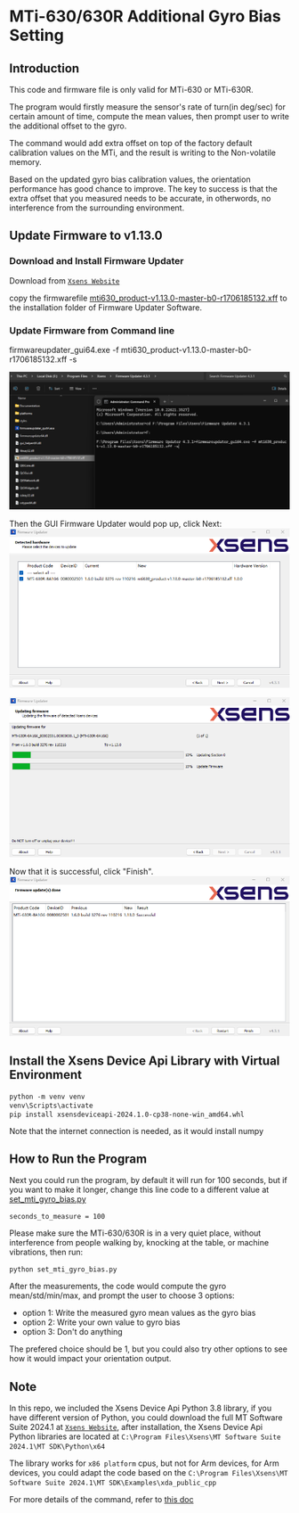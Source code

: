 
# MTi-630/630R Additional Gyro Bias Setting

## Introduction

This code and firmware file is only valid for MTi-630 or MTi-630R.

The program would firstly measure the sensor's rate of turn(in deg/sec) for certain amount of time, compute the mean values, then prompt user to write the additional offset to the gyro.

The command would add extra offset on top of the factory default calibration values on the MTi, and the result is writing to the Non-volatile memory.

Based on the updated gyro bias calibration values, the orientation performance has good chance to improve. The key to success is that the extra offset that you measured needs to be accurate, in otherwords, no interference from the surrounding environment.

## Update Firmware to v1.13.0

### Download and Install Firmware Updater
Download from [`Xsens Website`](https://www.movella.com/hubfs/FirmwareUpdater.zip)

copy the firmwarefile [mti630_product-v1.13.0-master-b0-r1706185132.xff](./firmware_file/mti630_product-v1.13.0-master-b0-r1706185132.xff) to the installation folder of Firmware Updater Software.

### Update Firmware from Command line
firmwareupdater_gui64.exe -f mti630_product-v1.13.0-master-b0-r1706185132.xff -s

![Alt text](./images/firmware_updater_with_xff.png)

Then the GUI Firmware Updater would pop up, click Next:
![Alt text](./images/firmware_updater_found_device.png)

![Alt text](./images/firmware_updater_updating.png)

Now that it is successful, click "Finish".
![Alt text](./images/firmware_updater_success.png)

## Install the Xsens Device Api Library with Virtual Environment

```
python -m venv venv
venv\Scripts\activate
pip install xsensdeviceapi-2024.1.0-cp38-none-win_amd64.whl
```
Note that the internet connection is needed, as it would install numpy

## How to Run the Program

Next you could run the program, by default it will run for 100 seconds, but if you want to make it longer, change this line code to a different value at [set_mti_gyro_bias.py](set_mti_gyro_bias.py)
```
seconds_to_measure = 100
```

Please make sure the MTi-630/630R is in a very quiet place, without interference from people walking by, knocking at the table, or machine vibrations, then run:
```
python set_mti_gyro_bias.py
```

After the measurements, the code would compute the gyro mean/std/min/max, and prompt the user to choose 3 options:
 - option 1: Write the measured gyro mean values as the gyro bias
 - option 2: Write your own value to gyro bias
 - option 3: Don't do anything

The prefered choice should be 1, but you could also try other options to see how it would impact your orientation output.


## Note

In this repo, we included the Xsens Device Api Python 3.8 library, if you have different version of Python, you could download the full MT Software Suite 2024.1 at [`Xsens Website`](https://www.movella.com/support/software-documentation), after installation, the Xsens Device Api Python libraries are located at ``C:\Program Files\Xsens\MT Software Suite 2024.1\MT SDK\Python\x64``

The library works for ``x86 platform`` cpus, but not for Arm devices, for Arm devices, you could adapt the code based on the ``C:\Program Files\Xsens\MT Software Suite 2024.1\MT SDK\Examples\xda_public_cpp``


For more details of the command, refer to [this doc](./firmware_file/Additional-Gyro-Bias-Offset_instructions.pdf)




